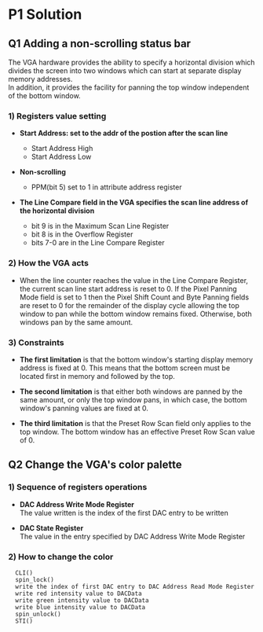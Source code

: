 # P1 Solution

## Q1 Adding a non-scrolling status bar

The VGA hardware provides the ability to specify a horizontal division which divides the screen into two windows which can start at separate display memory addresses.  
In addition, it provides the facility for panning the top window independent of the bottom window.

### 1) Registers value setting

- __Start Address: set to the addr of the postion after the scan line__
  - Start Address High
  - Start Address Low  
  
- __Non-scrolling__
  - PPM(bit 5) set to 1 in attribute address register
  
- __The Line Compare field in the VGA specifies the scan line address of the horizontal division__
  - bit 9 is in the Maximum Scan Line Register
  - bit 8 is in the Overflow Register
  - bits 7-0 are in the Line Compare Register
  
### 2) How the VGA acts

- When the line counter reaches the value in the Line Compare Register, the current scan line start address is reset to 0. If the Pixel Panning Mode field is set to 1 then the Pixel Shift Count and Byte Panning fields are reset to 0 for the remainder of the display cycle allowing the top window to pan while the bottom window remains fixed. Otherwise, both windows pan by the same amount.
  
### 3) Constraints

- __The first limitation__ is that the bottom window's starting display memory address is fixed at 0. This means that the bottom screen must be located first in memory and followed by the top.  

- __The second limitation__ is that either both windows are panned by the same amount, or only the top window pans, in which case, the bottom window's panning values are fixed at 0.  

- __The third limitation__ is that the Preset Row Scan field only applies to the top window. The bottom window has an effective Preset Row Scan value of 0.



## Q2 Change the VGA's color palette

### 1) Sequence of registers operations  

- __DAC Address Write Mode Register__ \
  The value written is the index of the first DAC entry to be written
  
- __DAC State Register__ \
  The value in the entry specified by DAC Address Write Mode Register

### 2) How to change the color  

      CLI()
      spin_lock()
      write the index of first DAC entry to DAC Address Read Mode Register
      write red intensity value to DACData
      write green intensity value to DACData
      write blue intensity value to DACData
      spin_unlock()
      STI()  
